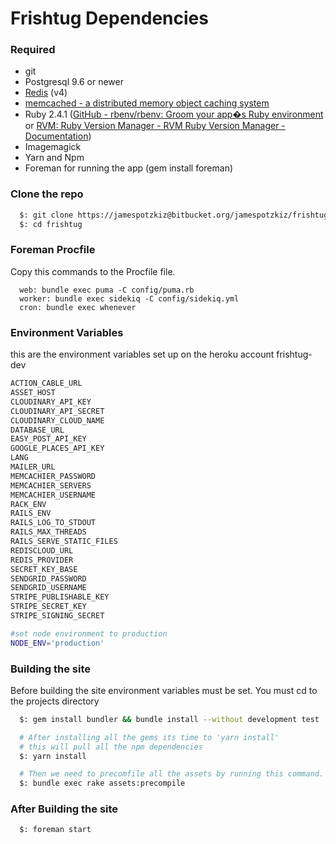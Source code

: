# Frishtug Dependencies

### Required

- git
- Postgresql 9.6 or newer
- [Redis](https://redis.io) (v4)
- [memcached - a distributed memory object caching system](https://www.memcached.org/)
- Ruby 2.4.1 ([GitHub - rbenv/rbenv: Groom your app�s Ruby environment](https://github.com/rbenv/rbenv) or [RVM: Ruby Version Manager - RVM Ruby Version Manager - Documentation](https://rvm.io))
- Imagemagick
- Yarn and Npm
- Foreman for running the app (gem install foreman)

### Clone the repo

```sh
  $: git clone https://jamespotzkiz@bitbucket.org/jamespotzkiz/frishtug.git
  $: cd frishtug
```

### Foreman Procfile

Copy this commands to the Procfile file.

```procfile
  web: bundle exec puma -C config/puma.rb
  worker: bundle exec sidekiq -C config/sidekiq.yml
  cron: bundle exec whenever
```

### Environment Variables

this are the environment variables set up on the heroku account frishtug-dev

```sh
ACTION_CABLE_URL
ASSET_HOST
CLOUDINARY_API_KEY
CLOUDINARY_API_SECRET
CLOUDINARY_CLOUD_NAME
DATABASE_URL
EASY_POST_API_KEY
GOOGLE_PLACES_API_KEY
LANG
MAILER_URL
MEMCACHIER_PASSWORD
MEMCACHIER_SERVERS
MEMCACHIER_USERNAME
RACK_ENV
RAILS_ENV
RAILS_LOG_TO_STDOUT
RAILS_MAX_THREADS
RAILS_SERVE_STATIC_FILES
REDISCLOUD_URL
REDIS_PROVIDER
SECRET_KEY_BASE
SENDGRID_PASSWORD
SENDGRID_USERNAME
STRIPE_PUBLISHABLE_KEY
STRIPE_SECRET_KEY
STRIPE_SIGNING_SECRET
```

```sh
#set node environment to production
NODE_ENV='production'
```

### Building the site

Before building the site environment variables must be set. You must cd to the projects directory

```sh
  $: gem install bundler && bundle install --without development test

  # After installing all the gems its time to 'yarn install'
  # this will pull all the npm dependencies
  $: yarn install

  # Then we need to precomfile all the assets by running this command.
  $: bundle exec rake assets:precompile
```

### After Building the site

```sh
  $: foreman start
```
